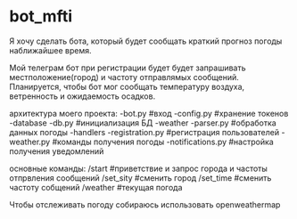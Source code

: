 # bot_mfti
Я хочу сделать бота, который будет сообщать краткий прогноз погоды наближайшее время.

Мой телеграм бот при регистрации будет будет запрашивать местположение(город) и частоту отправлямых сообщений. Планируется, чтобы бот мог сообщать температуру воздуха, ветренность и ожидаемость осадков.

архитектура моего проекта:
-bot.py #вход
-config.py #хранение токенов
-database 
    -db.py #инициализация БД
-weather
    -parser.py #обработка данных погоды
-handlers
   -registration.py #регистрация пользователей
   -weather.py #команды получения погоды
   -notifications.py #настройка получения уведомлений

основные команды:
/start #приветствие и запрос города и частоты отпрвления сообщений
/set_sity #сменить город
/set_time #сменить частоту собщений
/weather #текущая погода

Чтобы отслеживать  погоду собираюсь использовать openweathermap
